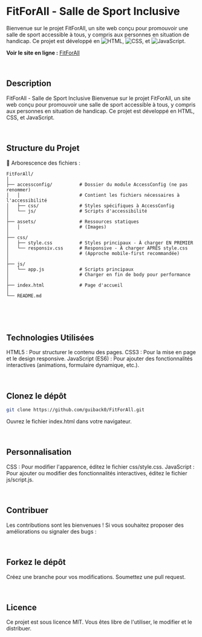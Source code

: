 &nbsp;

# FitForAll - Salle de Sport Inclusive

Bienvenue sur le projet FitForAll, un site web conçu pour promouvoir une salle de sport accessible à tous, y compris aux personnes en situation de handicap. Ce projet est développé en ![HTML](https://img.shields.io/badge/HTML5-E34F26?style=for-the-badge&logo=html5&logoColor=white), ![CSS](https://img.shields.io/badge/CSS3-1572B6?style=for-the-badge&logo=css3&logoColor=white), et ![JavaScript](https://img.shields.io/badge/JavaScript-323330?style=for-the-badge&logo=javascript&logoColor=F7DF1E).
&nbsp;

**Voir le site en ligne :** [FitForAll](https://guiback0.github.io/FitForAll/)

&nbsp;

## Description

FitForAll - Salle de Sport Inclusive
Bienvenue sur le projet FitForAll, un site web conçu pour promouvoir une salle de sport accessible à tous, y compris aux personnes en situation de handicap. Ce projet est développé en HTML, CSS, et JavaScript.
&nbsp;

&nbsp;

## Structure du Projet

📂 Arborescence des fichiers :

```plaintext
FitForAll/
│
├── accessconfig/          # Dossier du module AccessConfig (ne pas renommer)
│   │                      # Contient les fichiers nécessaires à l'accessibilité
│   ├── css/               # Styles spécifiques à AccessConfig
│   └── js/                # Scripts d'accessibilité
│
├── assets/                # Ressources statiques
│   │                      # (Images)
│
├── css/
│   ├── style.css          # Styles principaux - À charger EN PREMIER
│   └── responsiv.css      # Responsive - À charger APRÈS style.css
│                          # (Approche mobile-first recommandée)
│
├── js/
│   └── app.js             # Scripts principaux
│                          # Charger en fin de body pour performance
│
├── index.html             # Page d'accueil
│
└── README.md
```

&nbsp;

&nbsp;

## Technologies Utilisées

HTML5 : Pour structurer le contenu des pages.
CSS3 : Pour la mise en page et le design responsive.
JavaScript (ES6) : Pour ajouter des fonctionnalités interactives (animations, formulaire dynamique, etc.).
&nbsp;

&nbsp;

## Clonez le dépôt

```bash
git clone https://github.com/guiback0/FitForAll.git
```

Ouvrez le fichier index.html dans votre navigateur.
&nbsp;

&nbsp;

## Personnalisation

CSS : Pour modifier l'apparence, éditez le fichier css/style.css.
JavaScript : Pour ajouter ou modifier des fonctionnalités interactives, éditez le fichier js/script.js.
&nbsp;

&nbsp;

## Contribuer

Les contributions sont les bienvenues ! Si vous souhaitez proposer des améliorations ou signaler des bugs :
&nbsp;

&nbsp;

## Forkez le dépôt

Créez une branche pour vos modifications.
Soumettez une pull request.
&nbsp;

&nbsp;

## Licence

Ce projet est sous licence MIT. Vous êtes libre de l'utiliser, le modifier et le distribuer.
&nbsp;
